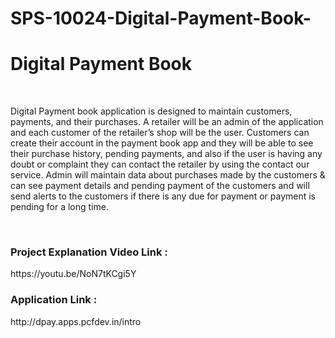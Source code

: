# SPS-10024-Digital-Payment-Book-
<h1>Digital Payment Book</h1>
<br>
<p>
  Digital Payment book application is designed to maintain customers, payments, and their purchases. A retailer will be an admin of the application and each customer of the retailer’s shop will be the user. Customers can create their account in the payment book app and they will be able to see their purchase history, pending payments, and also if the user is having any doubt or complaint they can contact the retailer by using the contact our service. Admin will maintain data about purchases made by the customers & can see payment details and pending payment of the customers and will send alerts to the customers if there is any due for payment or payment is pending for a long time.
</p>
<br>
<h3>Project Explanation Video Link : </h3> https://youtu.be/NoN7tKCgi5Y 
<br>
<h3>Application Link : </h3> http://dpay.apps.pcfdev.in/intro


